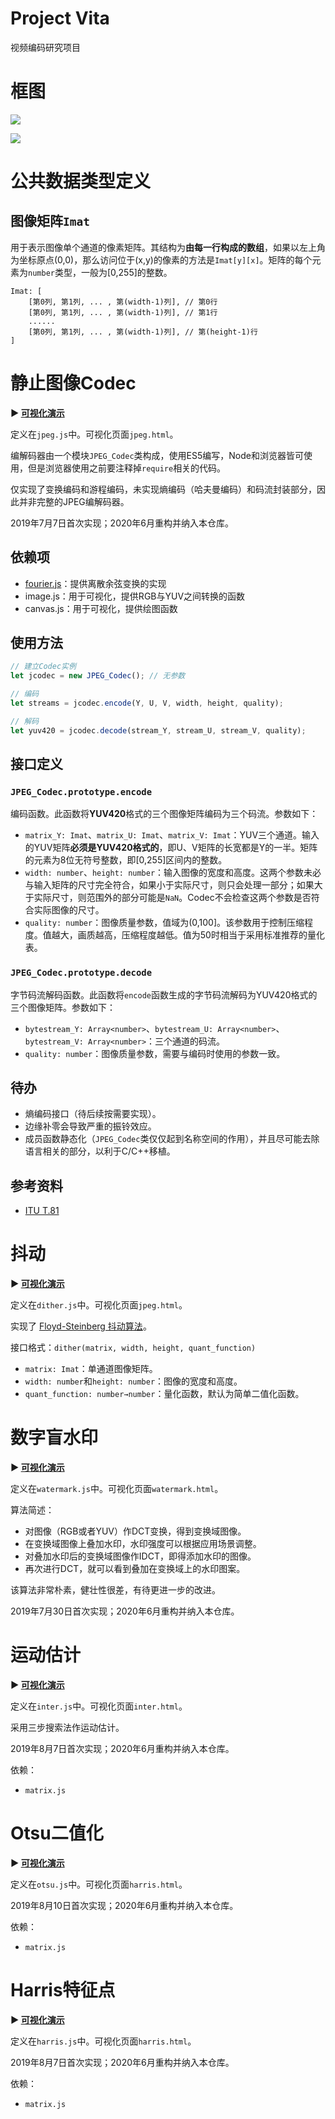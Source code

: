 # Project Vita

视频编码研究项目

# 框图

![](https://mikukonai.com/image/assets/M/video-encoder-arch.png)

![](https://mikukonai.com/image/assets/M/history-of-video-coding.png)

# 公共数据类型定义

## 图像矩阵`Imat`

用于表示图像单个通道的像素矩阵。其结构为**由每一行构成的数组**，如果以左上角为坐标原点(0,0)，那么访问位于(x,y)的像素的方法是`Imat[y][x]`。矩阵的每个元素为`number`类型，一般为[0,255]的整数。

```
Imat: [
    [第0列, 第1列, ... , 第(width-1)列], // 第0行
    [第0列, 第1列, ... , 第(width-1)列], // 第1行
    ......
    [第0列, 第1列, ... , 第(width-1)列], // 第(height-1)行
]
```


# 静止图像Codec

**▶ [可视化演示](https://mikukonai.com/Vita/jpeg.html)**

定义在`jpeg.js`中。可视化页面`jpeg.html`。

编解码器由一个模块`JPEG_Codec`类构成，使用ES5编写，Node和浏览器皆可使用，但是浏览器使用之前要注释掉`require`相关的代码。

仅实现了变换编码和游程编码，未实现熵编码（哈夫曼编码）和码流封装部分，因此并非完整的JPEG编解码器。

2019年7月7日首次实现；2020年6月重构并纳入本仓库。

## 依赖项

- [fourier.js](https://github.com/mikukonai/Fourier)：提供离散余弦变换的实现
- image.js：用于可视化，提供RGB与YUV之间转换的函数
- canvas.js：用于可视化，提供绘图函数

## 使用方法

```javascript
// 建立Codec实例
let jcodec = new JPEG_Codec(); // 无参数

// 编码
let streams = jcodec.encode(Y, U, V, width, height, quality);

// 解码
let yuv420 = jcodec.decode(stream_Y, stream_U, stream_V, quality);
```

## 接口定义

### `JPEG_Codec.prototype.encode`

编码函数。此函数将**YUV420**格式的三个图像矩阵编码为三个码流。参数如下：

- `matrix_Y: Imat`、`matrix_U: Imat`、`matrix_V: Imat`：YUV三个通道。输入的YUV矩阵**必须是YUV420格式的**，即U、V矩阵的长宽都是Y的一半。矩阵的元素为8位无符号整数，即[0,255]区间内的整数。
- `width: number`、`height: number`：输入图像的宽度和高度。这两个参数未必与输入矩阵的尺寸完全符合，如果小于实际尺寸，则只会处理一部分；如果大于实际尺寸，则范围外的部分可能是`NaN`。Codec不会检查这两个参数是否符合实际图像的尺寸。
- `quality: number`：图像质量参数，值域为(0,100]。该参数用于控制压缩程度。值越大，画质越高，压缩程度越低。值为50时相当于采用标准推荐的量化表。

### `JPEG_Codec.prototype.decode`

字节码流解码函数。此函数将`encode`函数生成的字节码流解码为YUV420格式的三个图像矩阵。参数如下：

- `bytestream_Y: Array<number>`、`bytestream_U: Array<number>`、`bytestream_V: Array<number>`：三个通道的码流。
- `quality: number`：图像质量参数，需要与编码时使用的参数一致。

## 待办

- 熵编码接口（待后续按需要实现）。
- 边缘补零会导致严重的振铃效应。
- 成员函数静态化（`JPEG_Codec`类仅仅起到名称空间的作用），并且尽可能去除语言相关的部分，以利于C/C++移植。

## 参考资料

- [ITU T.81](https://www.w3.org/Graphics/JPEG/itu-t81.pdf)

# 抖动

**▶ [可视化演示](https://mikukonai.com/Vita/jpeg.html)**

定义在`dither.js`中。可视化页面`jpeg.html`。

实现了 [Floyd-Steinberg 抖动算法](https://en.wikipedia.org/wiki/Floyd%E2%80%93Steinberg_dithering)。

接口格式：`dither(matrix, width, height, quant_function)`

- `matrix: Imat`：单通道图像矩阵。
- `width: number`和`height: number`：图像的宽度和高度。
- `quant_function: number→number`：量化函数，默认为简单二值化函数。

# 数字盲水印

**▶ [可视化演示](https://mikukonai.com/Vita/watermark.html)**

定义在`watermark.js`中。可视化页面`watermark.html`。

算法简述：

- 对图像（RGB或者YUV）作DCT变换，得到变换域图像。
- 在变换域图像上叠加水印，水印强度可以根据应用场景调整。
- 对叠加水印后的变换域图像作IDCT，即得添加水印的图像。
- 再次进行DCT，就可以看到叠加在变换域上的水印图案。

该算法非常朴素，健壮性很差，有待更进一步的改进。

2019年7月30日首次实现；2020年6月重构并纳入本仓库。

# 运动估计

**▶ [可视化演示](https://mikukonai.com/Vita/inter.html)**

定义在`inter.js`中。可视化页面`inter.html`。

采用三步搜索法作运动估计。

2019年8月7日首次实现；2020年6月重构并纳入本仓库。

依赖：

- `matrix.js`


# Otsu二值化

**▶ [可视化演示](https://mikukonai.com/Vita/harris.html)**

定义在`otsu.js`中。可视化页面`harris.html`。

2019年8月10日首次实现；2020年6月重构并纳入本仓库。

依赖：

- `matrix.js`


# Harris特征点

**▶ [可视化演示](https://mikukonai.com/Vita/harris.html)**

定义在`harris.js`中。可视化页面`harris.html`。

2019年8月7日首次实现；2020年6月重构并纳入本仓库。

依赖：

- `matrix.js`
